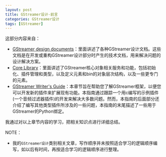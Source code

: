 ```yaml
---
layout: post
title: GStreamer设计-前言
categories: GStreamer设计
tags: [GStreamer]
---
```


这部分内容来自：
- [GStreamer design documents](https://gstreamer.freedesktop.org/documentation/additional/design/index.html?gi-language=c)：里面讲述了各种GStreamer设计文档。这些文档是在开发或重构GStreamer设计部分时产生的技术文档，用来解决问题的设计解决方案。
- [Core Library](https://gstreamer.freedesktop.org/documentation/gstreamer/gi-index.html?gi-language=c)：里面讲述了GStreamer核心对象相关服务和功能，包括初始化、插件管理和类型，以及定义元素和bin的对象层次结构，以及一些更专门的元素。
- [GStreamer Writer's Guide](https://gstreamer.freedesktop.org/documentation/plugin-development/introduction/index.html?gi-language=c)：本章节旨在帮助您了解GStreamer框架，以便您可以开发新的插件来扩展现有功能。本指南通过跟踪一个用c编写的示例插件(一个音频过滤器插件)的开发来解决大多数问题。然而，本指南的后面部分还介绍了编写其他类型插件所涉及的一些问题，本指南的末尾描述了一些用于GStreamer的Python绑定。

我通过对以上章节内容的学习，把相关知识点进行详细总结。

NOTE：

- 我的`GStreamer设计`类别相关文章，写作顺序并未按照适合学习的逻辑顺序编写，如以后有时间，再按适合学习的逻辑顺序进行整理。
